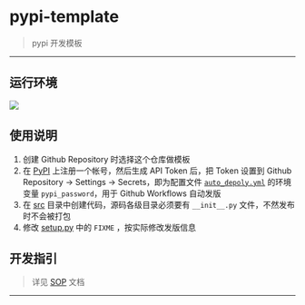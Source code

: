 # pypi-template

> pypi 开发模板

------

## 运行环境

![](https://img.shields.io/badge/Python-3.8%2B-brightgreen.svg)


## 使用说明

1. 创建 Github Repository 时选择这个仓库做模板
2. 在 [PyPI](https://pypi.org/) 上注册一个帐号，然后生成 API Token 后，把 Token 设置到 Github Repository -> Settings -> Secrets，即为配置文件 [`auto_depoly.yml`](./.github/workflows/auto_depoly.yml) 的环境变量 `pypi_password`，用于 Github Workflows 自动发版
3. 在 [src](./src) 目录中创建代码，源码各级目录必须要有 `__init__.py` 文件，不然发布时不会被打包
4. 修改 [setup.py](./setup.py) 中的 `FIXME` ，按实际修改发版信息


## 开发指引

> 详见 [SOP](DevSOP.md) 文档

------
